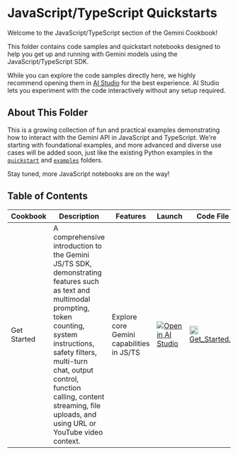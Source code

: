 # JavaScript/TypeScript Quickstarts

Welcome to the JavaScript/TypeScript section of the Gemini Cookbook!

This folder contains code samples and quickstart notebooks designed to help you get up and running with Gemini models using the JavaScript/TypeScript SDK.

While you can explore the code samples directly here, we highly recommend opening them in [AI Studio](https://aistudio.google.com/app/apps) for the best experience. AI Studio lets you experiment with the code interactively without any setup required.

## About This Folder

This is a growing collection of fun and practical examples demonstrating how to interact with the Gemini API in JavaScript and TypeScript. We're starting with foundational examples, and more advanced and diverse use cases will be added soon, just like the existing Python examples in the [`quickstart`](../quickstarts/) and [`examples`](../examples/) folders.

Stay tuned, more JavaScript notebooks are on the way!

## Table of Contents

| Cookbook | Description | Features | Launch | Code File |
| --- | --- | --- | --- | --- | 
| Get Started | A comprehensive introduction to the Gemini JS/TS SDK, demonstrating features such as text and multimodal prompting, token counting, system instructions, safety filters, multi-turn chat, output control, function calling, content streaming, file uploads, and using URL or YouTube video context. | Explore core Gemini capabilities in JS/TS | [![Open in AI Studio](https://storage.googleapis.com/generativeai-downloads/images/Open_in_AIStudio.svg)](https://aistudio.google.com/apps/bundled/get_started?showPreview=true) | <img src="https://cdn.jsdelivr.net/gh/devicons/devicon/icons/javascript/javascript-original.svg" alt="JS" width="20"/> [Get_Started.js](./Get_Started.js) |


